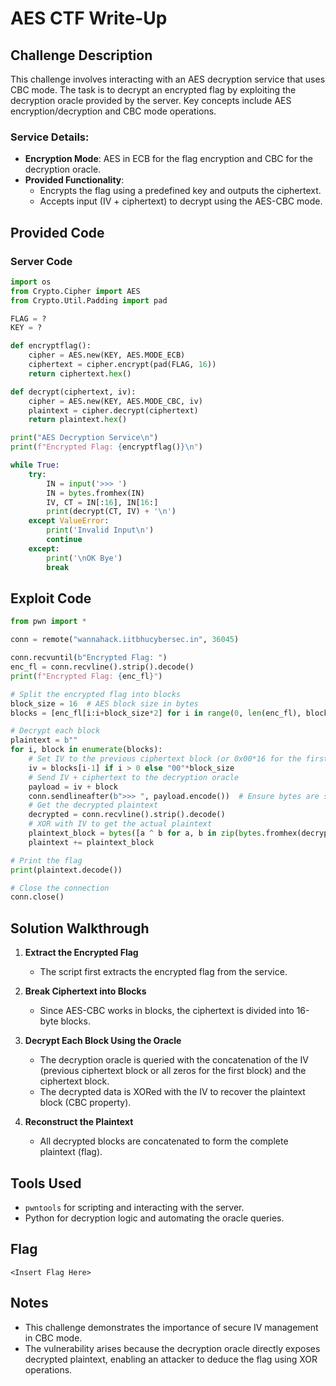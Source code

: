 # AES CTF Write-Up

## Challenge Description
This challenge involves interacting with an AES decryption service that uses CBC mode. The task is to decrypt an encrypted flag by exploiting the decryption oracle provided by the server. Key concepts include AES encryption/decryption and CBC mode operations.

### Service Details:
- **Encryption Mode**: AES in ECB for the flag encryption and CBC for the decryption oracle.
- **Provided Functionality**:
  - Encrypts the flag using a predefined key and outputs the ciphertext.
  - Accepts input (IV + ciphertext) to decrypt using the AES-CBC mode.

## Provided Code
### Server Code
```python
import os
from Crypto.Cipher import AES
from Crypto.Util.Padding import pad

FLAG = ?
KEY = ?

def encryptflag():
    cipher = AES.new(KEY, AES.MODE_ECB)
    ciphertext = cipher.encrypt(pad(FLAG, 16))
    return ciphertext.hex()

def decrypt(ciphertext, iv):
    cipher = AES.new(KEY, AES.MODE_CBC, iv)
    plaintext = cipher.decrypt(ciphertext)
    return plaintext.hex()

print("AES Decryption Service\n")
print(f"Encrypted Flag: {encryptflag()}\n")

while True: 
    try:
        IN = input('>>> ')
        IN = bytes.fromhex(IN)
        IV, CT = IN[:16], IN[16:]
        print(decrypt(CT, IV) + '\n')
    except ValueError:
        print('Invalid Input\n')
        continue
    except:
        print('\nOK Bye')
        break
```

## Exploit Code
```python
from pwn import *

conn = remote("wannahack.iitbhucybersec.in", 36045)

conn.recvuntil(b"Encrypted Flag: ")
enc_fl = conn.recvline().strip().decode()
print(f"Encrypted Flag: {enc_fl}")

# Split the encrypted flag into blocks
block_size = 16  # AES block size in bytes
blocks = [enc_fl[i:i+block_size*2] for i in range(0, len(enc_fl), block_size*2)]

# Decrypt each block
plaintext = b""
for i, block in enumerate(blocks):
    # Set IV to the previous ciphertext block (or 0x00*16 for the first block)
    iv = blocks[i-1] if i > 0 else "00"*block_size
    # Send IV + ciphertext to the decryption oracle
    payload = iv + block
    conn.sendlineafter(b">>> ", payload.encode())  # Ensure bytes are sent
    # Get the decrypted plaintext
    decrypted = conn.recvline().strip().decode()
    # XOR with IV to get the actual plaintext
    plaintext_block = bytes([a ^ b for a, b in zip(bytes.fromhex(decrypted), bytes.fromhex(iv))])
    plaintext += plaintext_block

# Print the flag
print(plaintext.decode())

# Close the connection
conn.close()
```

## Solution Walkthrough

1. **Extract the Encrypted Flag**
   - The script first extracts the encrypted flag from the service.
   
2. **Break Ciphertext into Blocks**
   - Since AES-CBC works in blocks, the ciphertext is divided into 16-byte blocks.

3. **Decrypt Each Block Using the Oracle**
   - The decryption oracle is queried with the concatenation of the IV (previous ciphertext block or all zeros for the first block) and the ciphertext block.
   - The decrypted data is XORed with the IV to recover the plaintext block (CBC property).

4. **Reconstruct the Plaintext**
   - All decrypted blocks are concatenated to form the complete plaintext (flag).

## Tools Used
- `pwntools` for scripting and interacting with the server.
- Python for decryption logic and automating the oracle queries.

## Flag
```
<Insert Flag Here>
```

## Notes
- This challenge demonstrates the importance of secure IV management in CBC mode.
- The vulnerability arises because the decryption oracle directly exposes decrypted plaintext, enabling an attacker to deduce the flag using XOR operations.
